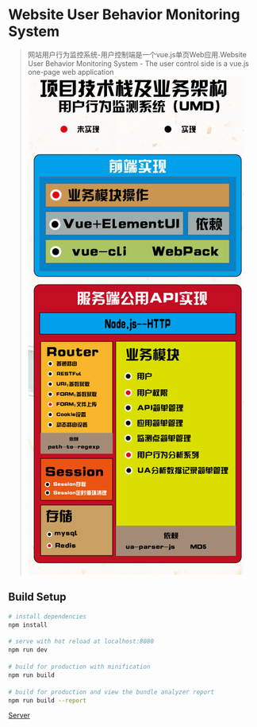 # Website User Behavior Monitoring System

> 网站用户行为监控系统-用户控制端是一个vue.js单页Web应用.Website User Behavior Monitoring System - The user control side is a vue.js one-page web application 
![image](https://github.com/w89612b/User-behavior-monitoring-system/blob/master/api.png)

## Build Setup

``` bash
# install dependencies
npm install

# serve with hot reload at localhost:8080
npm run dev

# build for production with minification
npm run build

# build for production and view the bundle analyzer report
npm run build --report

```
[Server](https://github.com/w89612b/API-User-behavior-monitoring-system-.git)
